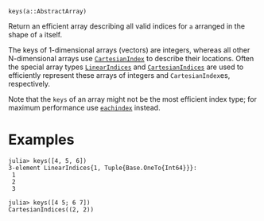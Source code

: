 ```
keys(a::AbstractArray)
```

Return an efficient array describing all valid indices for `a` arranged in the shape of `a` itself.

The keys of 1-dimensional arrays (vectors) are integers, whereas all other N-dimensional arrays use [`CartesianIndex`](@ref) to describe their locations.  Often the special array types [`LinearIndices`](@ref) and [`CartesianIndices`](@ref) are used to efficiently represent these arrays of integers and `CartesianIndex`es, respectively.

Note that the `keys` of an array might not be the most efficient index type; for maximum performance use  [`eachindex`](@ref) instead.

# Examples

```jldoctest
julia> keys([4, 5, 6])
3-element LinearIndices{1, Tuple{Base.OneTo{Int64}}}:
 1
 2
 3

julia> keys([4 5; 6 7])
CartesianIndices((2, 2))
```

